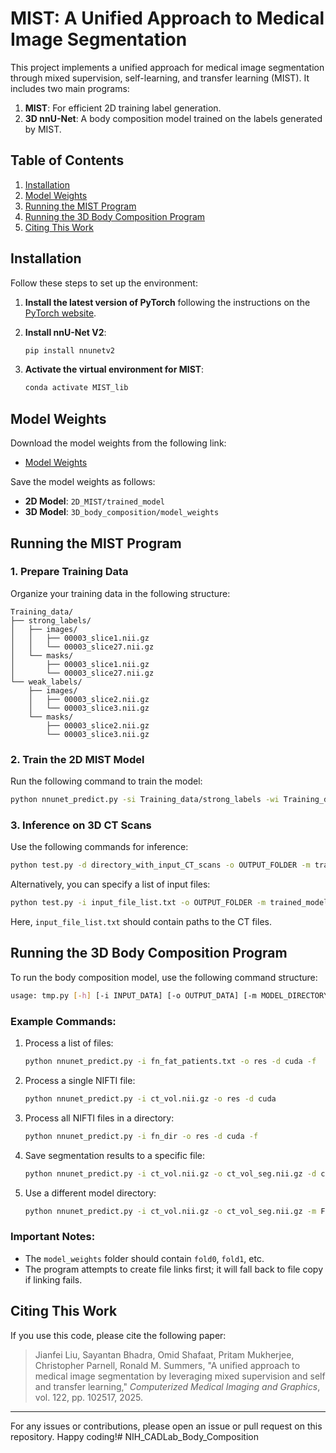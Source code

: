 # MIST: A Unified Approach to Medical Image Segmentation

This project implements a unified approach for medical image segmentation through mixed supervision, self-learning, and transfer learning (MIST). It includes two main programs:
1. **MIST**: For efficient 2D training label generation.
2. **3D nnU-Net**: A body composition model trained on the labels generated by MIST.

## Table of Contents

1. [Installation](#installation)
2. [Model Weights](#model-weights)
3. [Running the MIST Program](#running-the-mist-program)
4. [Running the 3D Body Composition Program](#running-the-3d-body-composition-program)
5. [Citing This Work](#citing-this-work)

## Installation

Follow these steps to set up the environment:

1. **Install the latest version of PyTorch** following the instructions on the [PyTorch website](https://pytorch.org/get-started/locally/).

2. **Install nnU-Net V2**:
   ```bash
   pip install nnunetv2
   ```

3. **Activate the virtual environment for MIST**:
   ```bash
   conda activate MIST_lib
   ```

## Model Weights

Download the model weights from the following link:
- [Model Weights](https://app.box.com/s/n2dwxhowzdnbamsxb84ukqcrijky6qrq)

Save the model weights as follows:
- **2D Model**: `2D_MIST/trained_model`
- **3D Model**: `3D_body_composition/model_weights`

## Running the MIST Program

### 1. Prepare Training Data

Organize your training data in the following structure:

```
Training_data/
├── strong_labels/
│   ├── images/
│   │   ├── 00003_slice1.nii.gz
│   │   └── 00003_slice27.nii.gz
│   └── masks/
│       ├── 00003_slice1.nii.gz
│       └── 00003_slice27.nii.gz
└── weak_labels/
    ├── images/
    │   ├── 00003_slice2.nii.gz
    │   └── 00003_slice3.nii.gz
    └── masks/
        ├── 00003_slice2.nii.gz
        └── 00003_slice3.nii.gz
```

### 2. Train the 2D MIST Model

Run the following command to train the model:

```bash
python nnunet_predict.py -si Training_data/strong_labels -wi Training_data/weak_labels -c fat_seg_dual_branch -o model_file_fold
```

### 3. Inference on 3D CT Scans

Use the following commands for inference:

```bash
python test.py -d directory_with_input_CT_scans -o OUTPUT_FOLDER -m trained_models/checkpoint_best.py
```

Alternatively, you can specify a list of input files:

```bash
python test.py -i input_file_list.txt -o OUTPUT_FOLDER -m trained_models/checkpoint_best.py
```

Here, `input_file_list.txt` should contain paths to the CT files.

## Running the 3D Body Composition Program

To run the body composition model, use the following command structure:

```bash
usage: tmp.py [-h] [-i INPUT_DATA] [-o OUTPUT_DATA] [-m MODEL_DIRECTORY] [-v] [-f] [-d device]
```

### Example Commands:

1. Process a list of files:
   ```bash
   python nnunet_predict.py -i fn_fat_patients.txt -o res -d cuda -f
   ```

2. Process a single NIFTI file:
   ```bash
   python nnunet_predict.py -i ct_vol.nii.gz -o res -d cuda
   ```

3. Process all NIFTI files in a directory:
   ```bash
   python nnunet_predict.py -i fn_dir -o res -d cuda -f
   ```

4. Save segmentation results to a specific file:
   ```bash
   python nnunet_predict.py -i ct_vol.nii.gz -o ct_vol_seg.nii.gz -d cuda
   ```

5. Use a different model directory:
   ```bash
   python nnunet_predict.py -i ct_vol.nii.gz -o ct_vol_seg.nii.gz -m FOLD_to_save_another_FIVE_folds_model_files -d cuda
   ```

### Important Notes:
- The `model_weights` folder should contain `fold0`, `fold1`, etc.
- The program attempts to create file links first; it will fall back to file copy if linking fails.

## Citing This Work

If you use this code, please cite the following paper:

> Jianfei Liu, Sayantan Bhadra, Omid Shafaat, Pritam Mukherjee, Christopher Parnell, Ronald M. Summers, "A unified approach to medical image segmentation by leveraging mixed supervision and self and transfer learning," *Computerized Medical Imaging and Graphics*, vol. 122, pp. 102517, 2025. 

---

For any issues or contributions, please open an issue or pull request on this repository. Happy coding!# NIH_CADLab_Body_Composition
